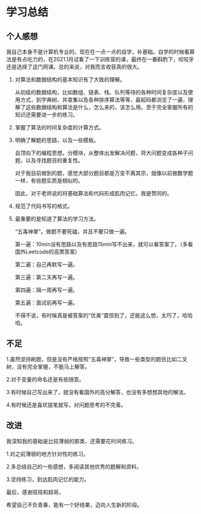 # 学习总结

## 个人感想

我自己本身不是计算机专业的，现在在一点一点的自学，补基础。自学的时候看算法是有点吃力的，在2021.1月试看了一下训练营的课，最终在一番斟酌下，咬咬牙还是选择了这门网课。总的来说，对我而言收获真的很大。

1. 对算法和数据结构的基本知识有了大致的理解。

   从初级的数据结构，比如数组、链表、栈、队列等待的各种时间复杂度以及使用方式，到字典树、并查集以及各种排序算法等等，最起码都浏览了一遍，理解了这些数据结构和算法是什么，怎么来的，该怎么用。至于完全掌握所有的知识还需要进一步的练习。

2. 掌握了算法的时间复杂度的计算方式。

3. 明确了解题的思路，以及一些模板。

   自顶向下的编程思想。分模块，从整体出发解决问题，将大问题变成各种子问题，以及寻找题目的重复性。

   对于我目前做到的题，感觉大部分题目都是万变不离其宗，就像以前做数学题一样，有些题实质是相似的。

   因此，对于老师说的将基础算法和代码形成肌肉记忆，我是赞同的。

4. 规范了代码书写的格式。

5. 最重要的是知道了算法的学习方法。

   “五毒神掌”。做题不要死磕，并且不要只做一遍。

   第一遍：10min没有思路以及有思路15min写不出来，就可以看答案了。（多看国外Leetcode的高票答案）

   第二遍：自己再默写一遍。

   第三遍：第二天再写一遍。

   第四遍：隔一周再写一遍。

   第五遍：面试前再写一遍。

   不得不说，有时候真是被答案的“优美”震惊到了，还能这么想，太巧了，哈哈哈。

   

## 不足

1.虽然坚持刷题，但是没有严格按照“五毒神掌”，导致一些类型的题目比如二叉树，没有完全掌握，不能马上解答。

2.对于变量的命名还是有些随意。

3.有时候自己写出来了，就没有看国外的高分解答，也没有多想想其他的解法。

4.有时候还是喜欢提笔就写，对问题思考的不完善。



## 改进

我深知我的基础是比较薄弱的那类，还需要花时间练习。

1.对之前薄弱的地方针对性的练习。

2.多总结自己的一些感想，多阅读其他优秀的题解和资料。

3.坚持练习，到达肌肉记忆的能力。



最后，感谢班班和超哥。

希望自己不负青春，能有一个好结果，迈向人生新的阶段。